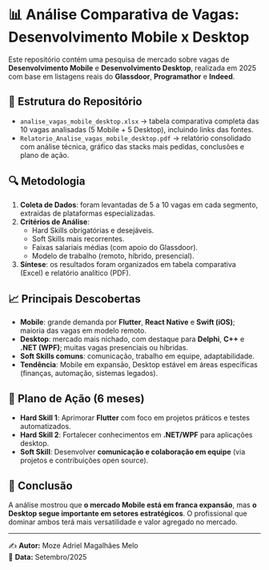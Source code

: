 # 📊 Análise Comparativa de Vagas: Desenvolvimento Mobile x Desktop

Este repositório contém uma pesquisa de mercado sobre vagas de **Desenvolvimento Mobile** e **Desenvolvimento Desktop**, realizada em 2025 com base em listagens reais do **Glassdoor**, **Programathor** e **Indeed**.

## 📂 Estrutura do Repositório
- `analise_vagas_mobile_desktop.xlsx` → tabela comparativa completa das 10 vagas analisadas (5 Mobile + 5 Desktop), incluindo links das fontes.
- `Relatorio_Analise_vagas_mobile_desktop.pdf` → relatório consolidado com análise técnica, gráfico das stacks mais pedidas, conclusões e plano de ação.

## 🔍 Metodologia
1. **Coleta de Dados**: foram levantadas de 5 a 10 vagas em cada segmento, extraídas de plataformas especializadas.
2. **Critérios de Análise**:
   - Hard Skills obrigatórias e desejáveis.
   - Soft Skills mais recorrentes.
   - Faixas salariais médias (com apoio do Glassdoor).
   - Modelo de trabalho (remoto, híbrido, presencial).
3. **Síntese**: os resultados foram organizados em tabela comparativa (Excel) e relatório analítico (PDF).

## 📈 Principais Descobertas
- **Mobile**: grande demanda por **Flutter**, **React Native** e **Swift (iOS)**; maioria das vagas em modelo remoto.
- **Desktop**: mercado mais nichado, com destaque para **Delphi**, **C++** e **.NET (WPF)**; muitas vagas presenciais ou híbridas.
- **Soft Skills comuns**: comunicação, trabalho em equipe, adaptabilidade.
- **Tendência**: Mobile em expansão, Desktop estável em áreas específicas (finanças, automação, sistemas legados).

## 🧭 Plano de Ação (6 meses)
- **Hard Skill 1**: Aprimorar **Flutter** com foco em projetos práticos e testes automatizados.
- **Hard Skill 2**: Fortalecer conhecimentos em **.NET/WPF** para aplicações desktop.
- **Soft Skill**: Desenvolver **comunicação e colaboração em equipe** (via projetos e contribuições open source).

## 📌 Conclusão
A análise mostrou que **o mercado Mobile está em franca expansão**, mas **o Desktop segue importante em setores estratégicos**. O profissional que dominar ambos terá mais versatilidade e valor agregado no mercado.

---
✍️ **Autor:** Moze Adriel Magalhães Melo  
📅 **Data:** Setembro/2025
